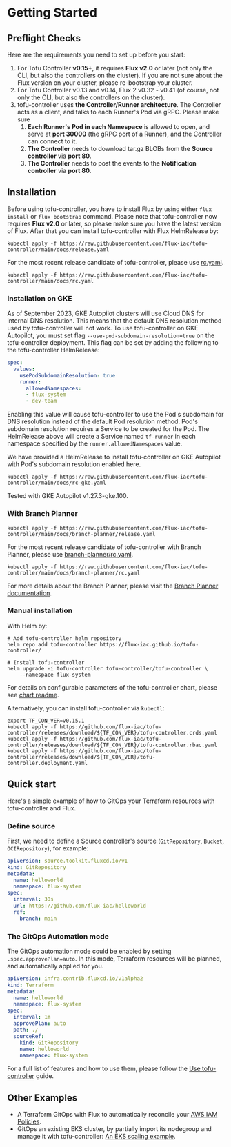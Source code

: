 # Getting Started

## Preflight Checks

Here are the requirements you need to set up before you start:

  1. For Tofu Controller **v0.15+**, it requires **Flux v2.0** or later (not only the CLI, but also the controllers on the cluster). If you are not sure about the Flux version on your cluster, please re-bootstrap your cluster.
  2. For Tofu Controller v0.13 and v0.14, Flux 2 v0.32 - v0.41 (of course, not only the CLI, but also the controllers on the cluster).
  3. tofu-controller uses **the Controller/Runner architecture**. The Controller acts as a client, and talks to each Runner's Pod via gRPC. Please make sure 
     1. **Each Runner's Pod in each Namespace** is allowed to open, and serve at **port 30000** (the gRPC port of a Runner), and the Controller can connect to it.
     2. **The Controller** needs to download tar.gz BLOBs from the **Source controller** via **port 80**.
     3. **The Controller** needs to post the events to the **Notification controller** via **port 80**.

## Installation

Before using tofu-controller, you have to install Flux by using either `flux install` or `flux bootstrap` command.
Please note that tofu-controller now requires **Flux v2.0** or later, so please make sure you have the latest version of Flux.
After that you can install tofu-controller with Flux HelmRelease by:

```shell
kubectl apply -f https://raw.githubusercontent.com/flux-iac/tofu-controller/main/docs/release.yaml
```

For the most recent release candidate of tofu-controller, please use [rc.yaml](https://raw.githubusercontent.com/flux-iac/tofu-controller/main/docs/rc.yaml).

```shell
kubectl apply -f https://raw.githubusercontent.com/flux-iac/tofu-controller/main/docs/rc.yaml
```

### Installation on GKE

As of September 2023, GKE Autopilot clusters will use Cloud DNS for internal DNS resolution.
This means that the default DNS resolution method used by tofu-controller will not work.
To use tofu-controller on GKE Autopilot, you must set flag `--use-pod-subdomain-resolution=true` on the tofu-controller deployment.
This flag can be set by adding the following to the tofu-controller HelmRelease:

```yaml
spec:
  values:
    usePodSubdomainResolution: true
    runner:
      allowedNamespaces:
      - flux-system
      - dev-team
```

Enabling this value will cause tofu-controller to use the Pod's subdomain for DNS resolution instead of the default Pod resolution method.
Pod's subdomain resolution requires a Service to be created for the Pod.
The HelmRelease above will create a Service named `tf-runner` in each namespace specified by the `runner.allowedNamespaces` value.

We have provided a HelmRelease to install tofu-controller on GKE Autopilot with Pod's subdomain resolution enabled here.

```shell
kubectl apply -f https://raw.githubusercontent.com/flux-iac/tofu-controller/main/docs/rc-gke.yaml
```

Tested with GKE Autopilot v1.27.3-gke.100.

### With Branch Planner

```shell
kubectl apply -f https://raw.githubusercontent.com/flux-iac/tofu-controller/main/docs/branch-planner/release.yaml
```

For the most recent release candidate of tofu-controller with Branch Planner, please use [branch-planner/rc.yaml](https://raw.githubusercontent.com/flux-iac/tofu-controller/main/docs/branch-planner/rc.yaml).

```shell
kubectl apply -f https://raw.githubusercontent.com/flux-iac/tofu-controller/main/docs/branch-planner/rc.yaml
```

For more details about the Branch Planner, please visit the
[Branch Planner documentation](./branch-planner/branch-planner-getting-started.md).

### Manual installation

With Helm by:

```shell
# Add tofu-controller helm repository
helm repo add tofu-controller https://flux-iac.github.io/tofu-controller/

# Install tofu-controller
helm upgrade -i tofu-controller tofu-controller/tofu-controller \
    --namespace flux-system
```

For details on configurable parameters of the tofu-controller chart,
please see [chart readme](https://github.com/flux-iac/tofu-controller/tree/main/charts/tofu-controller#tofu-controller-for-flux).

Alternatively, you can install tofu-controller via `kubectl`:

```shell
export TF_CON_VER=v0.15.1
kubectl apply -f https://github.com/flux-iac/tofu-controller/releases/download/${TF_CON_VER}/tofu-controller.crds.yaml
kubectl apply -f https://github.com/flux-iac/tofu-controller/releases/download/${TF_CON_VER}/tofu-controller.rbac.yaml
kubectl apply -f https://github.com/flux-iac/tofu-controller/releases/download/${TF_CON_VER}/tofu-controller.deployment.yaml
```

## Quick start

Here's a simple example of how to GitOps your Terraform resources with tofu-controller and Flux.

### Define source

First, we need to define a Source controller's source (`GitRepository`, `Bucket`, `OCIRepository`), for example:

```yaml
apiVersion: source.toolkit.fluxcd.io/v1
kind: GitRepository
metadata:
  name: helloworld
  namespace: flux-system
spec:
  interval: 30s
  url: https://github.com/flux-iac/helloworld
  ref:
    branch: main
```

### The GitOps Automation mode

The GitOps automation mode could be enabled by setting `.spec.approvePlan=auto`. In this mode, Terraform resources will be planned,
and automatically applied for you.

```yaml
apiVersion: infra.contrib.fluxcd.io/v1alpha2
kind: Terraform
metadata:
  name: helloworld
  namespace: flux-system
spec:
  interval: 1m
  approvePlan: auto
  path: ./
  sourceRef:
    kind: GitRepository
    name: helloworld
    namespace: flux-system
```

For a full list of features and how to use them, please follow the [Use tofu-controller](use-tofu-controller/index.md) guide.

## Other Examples
  * A Terraform GitOps with Flux to automatically reconcile your [AWS IAM Policies](https://github.com/tofu-controller/aws-iam-policies).
  * GitOps an existing EKS cluster, by partially import its nodegroup and manage it with tofu-controller: [An EKS scaling example](https://github.com/tofu-controller/eks-scaling).

